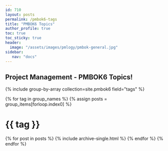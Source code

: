 ```yaml
---
id: 710    
layout: posts
permalink: /pmbok6-tags
title: "PMBOK6 Topics"
author_profile: true
toc: true
toc_sticky: true
header:
  image: "/assets/images/pmlogy/pmbok-general.jpg"
sidebar:
   nav: "docs"
---
```


## Project Management - PMBOK6 Topics!

{% include group-by-array collection=site.pmbok6 field="tags" %}

{% for tag in group_names %}
{% assign posts = group_items[forloop.index0] %}

  <h1 id="{{ tag | slugify }}" class="archive__subtitle">{{ tag }}</h1>
  {% for post in posts %}
    {% include archive-single.html %}
  {% endfor %}
{% endfor %}


